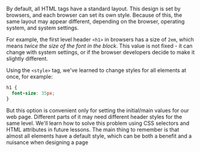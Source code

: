 By default, all HTML tags have a standard layout. This design is set by browsers, and each browser can set its own style. Because of this, the same layout may appear different, depending on the browser, operating system, and system settings.

For example, the first level header `<h1>` in browsers has a size of `2em`, which means _twice the size of the font in the block_. This value is not fixed - it can change with system settings, or if the browser developers decide to make it slightly different.

Using the `<style>` tag, we've learned to change styles for all elements at once, for example:

```css
h1 {
  font-size: 35px;
}
```

But this option is convenient only for setting the initial/main values for our web page. Different parts of it may need different header styles for the same level. We'll learn how to solve this problem using CSS selectors and HTML attributes in future lessons. The main thing to remember is that almost all elements have a default style, which can be both a benefit and a nuisance when designing a page
